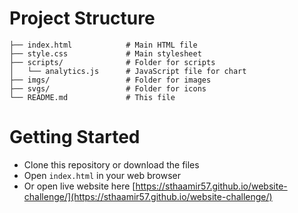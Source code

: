 # Project Structure

```
├── index.html            # Main HTML file
├── style.css             # Main stylesheet
├── scripts/              # Folder for scripts
│   └── analytics.js      # JavaScript file for chart
├── imgs/                 # Folder for images
├── svgs/                 # Folder for icons
└── README.md             # This file
```


# Getting Started
- Clone this repository or download the files
- Open `index.html` in your web browser
- Or open live website here [https://sthaamir57.github.io/website-challenge/](https://sthaamir57.github.io/website-challenge/)
